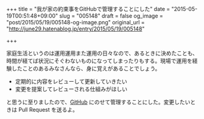 +++
title = "我が家の約束事をGitHubで管理することにした"
date = "2015-05-19T00:51:48+09:00"
slug = "005148"
draft = false
og_image = "post/2015/05/19/005148-og-image.png"
original_url = "http://june29.hatenablog.jp/entry/2015/05/19/005148"

+++

<p>家庭生活というのは運用運用また運用の日々なので、あるときに決めたことも、時間が経てば状況にそぐわないものになってしまったりもする。現場で運用を経験したことのあるみなさんなら、身に覚えがあることでしょう。</p>

<ul>
<li>定期的に内容をレビューして更新していきたい</li>
<li>変更を提案してレビューされる仕組みがほしい</li>
</ul>


<p>と思うに至りましたので、<a class="keyword" href="http://d.hatena.ne.jp/keyword/GitHub">GitHub</a> にのせて管理することにした。変更したいときは Pull Request を送るよ。</p>